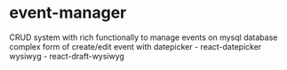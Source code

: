 # event-manager

CRUD system with rich functionally to manage events on mysql database
complex form of create/edit event with datepicker - react-datepicker
wysiwyg - react-draft-wysiwyg
